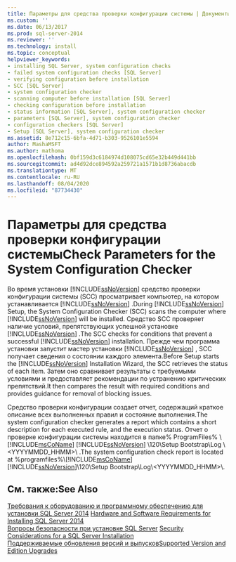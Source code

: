 ```yaml
---
title: Параметры для средства проверки конфигурации системы | Документы Майкрософт
ms.custom: ''
ms.date: 06/13/2017
ms.prod: sql-server-2014
ms.reviewer: ''
ms.technology: install
ms.topic: conceptual
helpviewer_keywords:
- installing SQL Server, system configuration checks
- failed system configuration checks [SQL Server]
- verifying configuration before installation
- SCC [SQL Server]
- system configuration checker
- scanning computer before installation [SQL Server]
- checking configuration before installation
- status information [SQL Server], system configuration checker
- parameters [SQL Server], system configuration checker
- configuration checkers [SQL Server]
- Setup [SQL Server], system configuration checker
ms.assetid: 8e712c15-6bfa-4d71-b303-9526101e5594
author: MashaMSFT
ms.author: mathoma
ms.openlocfilehash: 0bf159d3c6184974d108075cd65e32b449d441bb
ms.sourcegitcommit: ad4d92dce894592a259721a1571b1d8736abacdb
ms.translationtype: MT
ms.contentlocale: ru-RU
ms.lasthandoff: 08/04/2020
ms.locfileid: "87734430"
---
```

# <a name="check-parameters-for-the-system-configuration-checker"></a><span data-ttu-id="63fbd-102">Параметры для средства проверки конфигурации системы</span><span class="sxs-lookup"><span data-stu-id="63fbd-102">Check Parameters for the System Configuration Checker</span></span>
  <span data-ttu-id="63fbd-103">Во время установки [!INCLUDE[ssNoVersion](../../includes/ssnoversion-md.md)] средство проверки конфигурации системы (SCC) просматривает компьютер, на котором устанавливается [!INCLUDE[ssNoVersion](../../includes/ssnoversion-md.md)] .</span><span class="sxs-lookup"><span data-stu-id="63fbd-103">During [!INCLUDE[ssNoVersion](../../includes/ssnoversion-md.md)] Setup, the System Configuration Checker (SCC) scans the computer where [!INCLUDE[ssNoVersion](../../includes/ssnoversion-md.md)] will be installed.</span></span> <span data-ttu-id="63fbd-104">Средство SCC проверяет наличие условий, препятствующих успешной установке [!INCLUDE[ssNoVersion](../../includes/ssnoversion-md.md)] .</span><span class="sxs-lookup"><span data-stu-id="63fbd-104">The SCC checks for conditions that prevent a successful [!INCLUDE[ssNoVersion](../../includes/ssnoversion-md.md)] installation.</span></span> <span data-ttu-id="63fbd-105">Прежде чем программа установки запустит мастер установки [!INCLUDE[ssNoVersion](../../includes/ssnoversion-md.md)] , SCC получает сведения о состоянии каждого элемента.</span><span class="sxs-lookup"><span data-stu-id="63fbd-105">Before Setup starts the [!INCLUDE[ssNoVersion](../../includes/ssnoversion-md.md)] Installation Wizard, the SCC retrieves the status of each item.</span></span> <span data-ttu-id="63fbd-106">Затем оно сравнивает результаты с требуемыми условиями и предоставляет рекомендации по устранению критических препятствий.</span><span class="sxs-lookup"><span data-stu-id="63fbd-106">It then compares the result with required conditions and provides guidance for removal of blocking issues.</span></span>  
  
 <span data-ttu-id="63fbd-107">Средство проверки конфигурации создает отчет, содержащий краткое описание всех выполненных правил и состояние выполнения.</span><span class="sxs-lookup"><span data-stu-id="63fbd-107">The system configuration checker generates a report which contains a short description for each executed rule, and the execution status.</span></span> <span data-ttu-id="63fbd-108">Отчет о проверке конфигурации системы находится в папке% ProgramFiles% \\ [!INCLUDE[msCoName](../../includes/msconame-md.md)] [!INCLUDE[ssNoVersion](../../includes/ssnoversion-md.md)] \120\Setup Bootstrap\Log \\<YYYYMMDD_HHMM>\\ .</span><span class="sxs-lookup"><span data-stu-id="63fbd-108">The system configuration check report is located at %programfiles%\\[!INCLUDE[msCoName](../../includes/msconame-md.md)][!INCLUDE[ssNoVersion](../../includes/ssnoversion-md.md)]\120\Setup Bootstrap\Log\\<YYYYMMDD_HHMM>\\.</span></span>  
  
## <a name="see-also"></a><span data-ttu-id="63fbd-109">См. также:</span><span class="sxs-lookup"><span data-stu-id="63fbd-109">See Also</span></span>  
 <span data-ttu-id="63fbd-110">[Требования к оборудованию и программному обеспечению для установки SQL Server 2014](../../sql-server/install/hardware-and-software-requirements-for-installing-sql-server.md) </span><span class="sxs-lookup"><span data-stu-id="63fbd-110">[Hardware and Software Requirements for Installing SQL Server 2014](../../sql-server/install/hardware-and-software-requirements-for-installing-sql-server.md) </span></span>  
 <span data-ttu-id="63fbd-111">[Вопросы безопасности при установке SQL Server](../../sql-server/install/security-considerations-for-a-sql-server-installation.md) </span><span class="sxs-lookup"><span data-stu-id="63fbd-111">[Security Considerations for a SQL Server Installation](../../sql-server/install/security-considerations-for-a-sql-server-installation.md) </span></span>  
 [<span data-ttu-id="63fbd-112">Поддерживаемые обновления версий и выпусков</span><span class="sxs-lookup"><span data-stu-id="63fbd-112">Supported Version and Edition Upgrades</span></span>](supported-version-and-edition-upgrades.md)  
  
  
